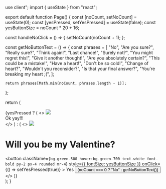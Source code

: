 use client";
import { useState } from "react";

export default function Page() {
  const [noCount, setNoCount] = useState(0);
  const [yesPressed, setYesPressed] = useState(false);
  const yesButtonSize = noCount * 20 + 16;

  const handleNoClick = () => {
    setNoCount(noCount + 1);
  };

  const getNoButtonText = () => {
    const phrases = [
      "No",
      "Are you sure?",
      "Really sure?",
      "Think again!",
      "Last chance!",
      "Surely not?",
      "You might regret this!",
      "Give it another thought!",
      "Are you absolutely certain?",
      "This could be a mistake!",
      "Have a heart!",
      "Don't be so cold!",
      "Change of heart?",
      "Wouldn't you reconsider?",
      "Is that your final answer?",
      "You're breaking my heart ;(",
    ];

    return phrases[Math.min(noCount, phrases.length - 1)];
  };

  return (
    <div className="flex flex-col items-center justify-center h-screen -mt-16">
      {yesPressed ? (
        <>
        <img src="https://media.tenor.com/gUiu1zyxfzYAAAAi/bear-kiss-bear-kisses.gif" />
        <div className="text-4xl font-bold my-4">Ok yay!!!</div>
        </>
      ) : (
        <>
          <img className="h-[200px]" src="https://gifdb.com/images/high/cute-love-bear-roses-ou7zho5oosxnpo6k.gif" />
          <h1 className="text-4xl my-4">Will you be my Valentine?</h1>
          <div>
            <button
              className={`bg-green-500 hover:bg-green-700 text-white font-bold py-2 px-4 rounded mr-4`}
              style={{ fontSize: yesButtonSize }}
              onClick={() => setYesPressed(true)}
            >
              Yes
            </button>
            <button
              onClick={handleNoClick}
              className=" bg-red-500 hover:bg-red-700 text-white font-bold py-2 px-4 rounded"
            >
              {noCount === 0 ? "No" : getNoButtonText()}
            </button>
          </div>
        </>
      )}
    </div>
  );
}
